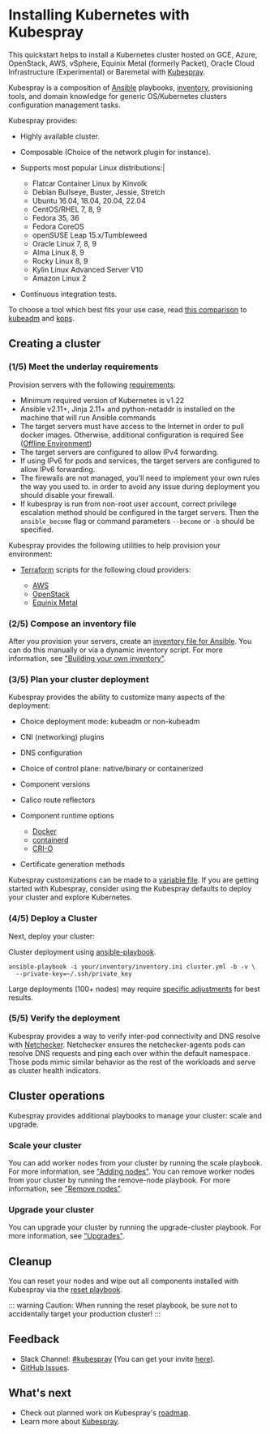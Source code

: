 # Installing Kubernetes with Kubespray

This quickstart helps to install a Kubernetes cluster hosted on GCE, Azure, OpenStack, AWS, vSphere, Equinix Metal (formerly Packet), Oracle Cloud Infrastructure (Experimental) or Baremetal with [Kubespray](https://github.com/kubernetes-sigs/kubespray).

Kubespray is a composition of [Ansible](https://docs.ansible.com/) playbooks, [inventory](https://github.com/kubernetes-sigs/kubespray/blob/master/docs/ansible.md#inventory), provisioning tools, and domain knowledge for generic OS/Kubernetes clusters configuration management tasks.

Kubespray provides:

- Highly available cluster.
- Composable (Choice of the network plugin for instance).
- Supports most popular Linux distributions:|

    - Flatcar Container Linux by Kinvolk
    - Debian Bullseye, Buster, Jessie, Stretch
    - Ubuntu 16.04, 18.04, 20.04, 22.04
    - CentOS/RHEL 7, 8, 9
    - Fedora 35, 36
    - Fedora CoreOS
    - openSUSE Leap 15.x/Tumbleweed
    - Oracle Linux 7, 8, 9
    - Alma Linux 8, 9
    - Rocky Linux 8, 9
    - Kylin Linux Advanced Server V10
    - Amazon Linux 2

- Continuous integration tests.

To choose a tool which best fits your use case, read [this comparison](https://github.com/kubernetes-sigs/kubespray/blob/master/docs/comparisons.md) to [kubeadm](https://kubernetes.io/docs/reference/setup-tools/kubeadm/) and [kops](https://kubernetes.io/docs/setup/production-environment/tools/kops/).

## Creating a cluster

### (1/5) Meet the underlay requirements

Provision servers with the following [requirements](https://github.com/kubernetes-sigs/kubespray#requirements):

- Minimum required version of Kubernetes is v1.22
- Ansible v2.11+, Jinja 2.11+ and python-netaddr is installed on the machine that will run Ansible commands
- The target servers must have access to the Internet in order to pull docker images. Otherwise, additional configuration is required See ([Offline Environment](https://github.com/kubernetes-sigs/kubespray/blob/master/docs/offline-environment.md))
- The target servers are configured to allow IPv4 forwarding.
- If using IPv6 for pods and services, the target servers are configured to allow IPv6 forwarding.
- The firewalls are not managed, you'll need to implement your own rules the way you used to. in order to avoid any issue during deployment you should disable your firewall.
- If kubespray is run from non-root user account, correct privilege escalation method should be configured in the target servers. Then the `ansible_become` flag or command parameters `--become` or `-b` should be specified.

Kubespray provides the following utilities to help provision your environment:

- [Terraform](https://www.terraform.io/) scripts for the following cloud providers:

    - [AWS](https://github.com/kubernetes-sigs/kubespray/tree/master/contrib/terraform/aws)
    - [OpenStack](https://github.com/kubernetes-sigs/kubespray/tree/master/contrib/terraform/openstack)
    - [Equinix Metal](https://github.com/kubernetes-sigs/kubespray/tree/master/contrib/terraform/equinix)

### (2/5) Compose an inventory file

After you provision your servers, create an [inventory file for Ansible](https://docs.ansible.com/ansible/latest/network/getting_started/first_inventory.html). You can do this manually or via a dynamic inventory script. For more information, see ["Building your own inventory"](https://github.com/kubernetes-sigs/kubespray/blob/master/docs/getting-started.md#building-your-own-inventory).

### (3/5) Plan your cluster deployment

Kubespray provides the ability to customize many aspects of the deployment:

- Choice deployment mode: kubeadm or non-kubeadm
- CNI (networking) plugins
- DNS configuration
- Choice of control plane: native/binary or containerized
- Component versions
- Calico route reflectors
- Component runtime options

    - [Docker](https://docs.docker.com/engine/)
    - [containerd](https://containerd.io/docs/)
    - [CRI-O](https://cri-o.io/#what-is-cri-o)

- Certificate generation methods

Kubespray customizations can be made to a [variable file](https://docs.ansible.com/ansible/latest/user_guide/playbooks_variables.html). If you are getting started with Kubespray, consider using the Kubespray defaults to deploy your cluster and explore Kubernetes.

### (4/5) Deploy a Cluster

Next, deploy your cluster:

Cluster deployment using [ansible-playbook](https://github.com/kubernetes-sigs/kubespray/blob/master/docs/getting-started.md#starting-custom-deployment).

```shell
ansible-playbook -i your/inventory/inventory.ini cluster.yml -b -v \
  --private-key=~/.ssh/private_key
```

Large deployments (100+ nodes) may require [specific adjustments](https://github.com/kubernetes-sigs/kubespray/blob/master/docs/large-deployments.md) for best results.

### (5/5) Verify the deployment

Kubespray provides a way to verify inter-pod connectivity and DNS resolve with [Netchecker](https://github.com/kubernetes-sigs/kubespray/blob/master/docs/netcheck.md). Netchecker ensures the netchecker-agents pods can resolve DNS requests and ping each over within the default namespace. Those pods mimic similar behavior as the rest of the workloads and serve as cluster health indicators.

## Cluster operations

Kubespray provides additional playbooks to manage your cluster: scale and upgrade.

### Scale your cluster

You can add worker nodes from your cluster by running the scale playbook. For more information, see ["Adding nodes"](https://github.com/kubernetes-sigs/kubespray/blob/master/docs/getting-started.md#adding-nodes). You can remove worker nodes from your cluster by running the remove-node playbook. For more information, see ["Remove nodes"](https://github.com/kubernetes-sigs/kubespray/blob/master/docs/getting-started.md#remove-nodes).

### Upgrade your cluster

You can upgrade your cluster by running the upgrade-cluster playbook. For more information, see ["Upgrades"](https://github.com/kubernetes-sigs/kubespray/blob/master/docs/upgrades.md).

## Cleanup

You can reset your nodes and wipe out all components installed with Kubespray via the [reset playbook](https://github.com/kubernetes-sigs/kubespray/blob/master/reset.yml).

::: warning Caution: 
When running the reset playbook, be sure not to accidentally target your production cluster!
:::

## Feedback

- Slack Channel: [#kubespray](https://kubernetes.slack.com/messages/kubespray/) (You can get your invite [here](https://slack.k8s.io/)).
- [GitHub Issues](https://github.com/kubernetes-sigs/kubespray/issues).

## What's next

- Check out planned work on Kubespray's [roadmap](https://github.com/kubernetes-sigs/kubespray/blob/master/docs/roadmap.md).
- Learn more about [Kubespray](https://github.com/kubernetes-sigs/kubespray).